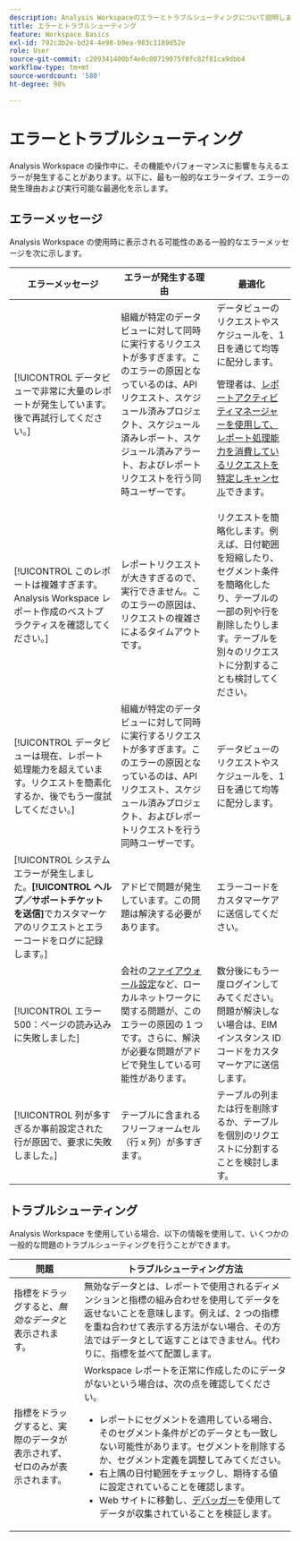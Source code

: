 ```yaml
---
description: Analysis Workspaceのエラーとトラブルシューティングについて説明します。
title: エラーとトラブルシューティング
feature: Workspace Basics
exl-id: 792c3b2e-bd24-4e98-b9ea-983c1189d52e
role: User
source-git-commit: c209341400bf4e0c00719075f0fc82f81ca9dbb4
workflow-type: tm+mt
source-wordcount: '580'
ht-degree: 98%

---
```


# エラーとトラブルシューティング

Analysis Workspace の操作中に、その機能やパフォーマンスに影響を与えるエラーが発生することがあります。以下に、最も一般的なエラータイプ、エラーの発生理由および実行可能な最適化を示します。

## エラーメッセージ

Analysis Workspace の使用時に表示される可能性のある一般的なエラーメッセージを次に示します。

| エラーメッセージ | エラーが発生する理由 | 最適化 |
| --- | --- | --- |
| [!UICONTROL データビューで非常に大量のレポートが発生しています。後で再試行してください。] | 組織が特定のデータビューに対して同時に実行するリクエストが多すぎます。このエラーの原因となっているのは、API リクエスト、スケジュール済みプロジェクト、スケジュール済みレポート、スケジュール済みアラート、およびレポートリクエストを行う同時ユーザーです。 | データビューのリクエストやスケジュールを、1 日を通じて均等に配分します。<p>管理者は、[レポートアクティビティマネージャーを使用して、レポート処理能力を消費しているリクエストを特定しキャンセル](/help/reporting-activity-manager/reporting-activity-overview.md)できます。</p> |
| [!UICONTROL  このレポートは複雑すぎます。Analysis Workspace レポート作成のベストプラクティスを確認してください。] | レポートリクエストが大きすぎるので、実行できません。このエラーの原因は、リクエストの複雑さによるタイムアウトです。 | リクエストを簡略化します。例えば、日付範囲を短縮したり、セグメント条件を簡略化したり、テーブルの一部の列や行を削除したりします。テーブルを別々のリクエストに分割することも検討してください。 |
| [!UICONTROL データビューは現在、レポート処理能力を超えています。リクエストを簡素化するか、後でもう一度試してください。] | 組織が特定のデータビューに対して同時に実行するリクエストが多すぎます。このエラーの原因となっているのは、API リクエスト、スケジュール済みプロジェクト、およびレポートリクエストを行う同時ユーザーです。 | データビューのリクエストやスケジュールを、1 日を通じて均等に配分します。 |
| [!UICONTROL システムエラーが発生しました。**[!UICONTROL ヘルプ／サポートチケットを送信]**&#x200B;でカスタマーケアのリクエストとエラーコードをログに記録します。] | アドビで問題が発生しています。この問題は解決する必要があります。 | エラーコードをカスタマーケアに送信してください。 |
| [!UICONTROL エラー500：ページの読み込みに失敗しました] | 会社の[ファイアウォール設定](/help/technotes/ip-addresses.md)など、ローカルネットワークに関する問題が、このエラーの原因の 1 つです。さらに、解決が必要な問題がアドビで発生している可能性があります。 | 数分後にもう一度ログインしてみてください。問題が解決しない場合は、EIM インスタンス ID コードをカスタマーケアに送信します。 |
| [!UICONTROL 列が多すぎるか事前設定された行が原因で、要求に失敗しました。] | テーブルに含まれるフリーフォームセル（行 x 列）が多すぎます。 | テーブルの列または行を削除するか、テーブルを個別のリクエストに分割することを検討します。 |


## トラブルシューティング

Analysis Workspace を使用している場合、以下の情報を使用して、いくつかの一般的な問題のトラブルシューティングを行うことができます。

| 問題 | トラブルシューティング方法 |
|---|---|
| 指標をドラッグすると、*無効なデータ*&#x200B;と表示されます。 | 無効なデータとは、レポートで使用されるディメンションと指標の組み合わせを使用してデータを返せないことを意味します。例えば、2 つの指標を重ね合わせて表示する方法がない場合、その方法ではデータとして返すことはできません。代わりに、指標を並べて配置します。 |
| 指標をドラッグすると、実際のデータが表示されず、ゼロのみが表示されます。 | Workspace レポートを正常に作成したのにデータがないという場合は、次の点を確認してください。<ul><li>レポートにセグメントを適用している場合、そのセグメント条件がどのデータとも一致しない可能性があります。セグメントを削除するか、セグメント定義を調整してみてください。</li><li>右上隅の日付範囲をチェックし、期待する値に設定されていることを確認します。</li><li>Web サイトに移動し、[デバッガー](https://experienceleague.adobe.com/docs/debugger/using/experience-cloud-debugger.html?lang=ja)を使用してデータが収集されていることを検証します。</li></ul> |
